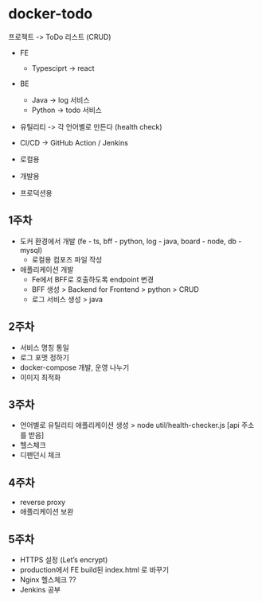 # docker-todo

프로젝트 -> ToDo 리스트 (CRUD)

* FE
    * Typesciprt -> react
* BE
    * Java -> log 서비스
    * Python -> todo 서비스
* 유틸리티 -> 각 언어별로 만든다 (health check)
* CI/CD -> GitHub Action / Jenkins

* 로컬용
* 개발용
* 프로덕션용

## 1주차

* 도커 환경에서 개발 (fe - ts, bff - python, log - java, board - node, db - mysql)
    * 로컬용 컴포즈 파일 작성
* 애플리케이션 개발
    * Fe에서 BFF로 호출하도록 endpoint 변경
    * BFF 생성 > Backend for Frontend > python > CRUD
    * 로그 서비스 생성 > java

## 2주차

* 서비스 명칭 통일
* 로그 포맷 정하기
* docker-compose 개발, 운영 나누기
* 이미지 최적화

## 3주차

* 언어별로 유틸리티 애플리케이션 생성 > node util/health-checker.js [api 주소를 받음]
* 헬스체크
* 디펜던시 체크

## 4주차

* reverse proxy
* 애플리케이션 보완

## 5주차

* HTTPS 설정 (Let’s encrypt)
* production에서 FE build된 index.html 로 바꾸기
* Nginx 헬스체크 ??
* Jenkins 공부
